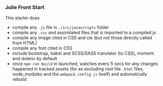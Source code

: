 ### Julie Front Start

This starter does

- compile any `.js` file in `./src/javascripts` folder
- compile any `.css` and assimilated files that is imported to a compiled js
- compile any image cited in CSS and cie (but not those directly called from HTML)
- compile any font cited in CSS
- include bootstrap, babel and SCSS/SASS translator (to CSS), moment and dotenv by default
- once `npm run build` in launched, watches every 5 secs for any changes happened in tracked assets (for ex excluding root file `.html` files, node_modules and the `webpack.config.js` itself) and automatically rebuild

